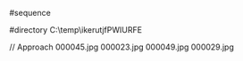 #sequence

#directory
C:\temp\ikerutjfPWIURFE

// Approach
000045.jpg
000023.jpg
000049.jpg
000029.jpg
